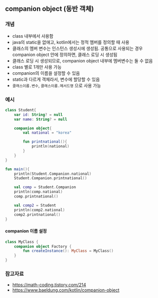 ## companion object (동반 객체)

### 개념

- class 내부에서 사용함
- java의 static을 없애고, kotlin에서는 정적 멤버를 정의할 때 사용
- 클래스의 멤버 변수는 인스턴스 생성시에 생성됨. 공통으로 사용되는 경우 companion object 안에 정의하면, 클래스 로딩 시 생성됨
- 클래스 로딩 시 생성되므로, companion object 내부에 멤버변수는 둘 수 없음
- class 별로 1개만 사용 가능
- companion의 이름을 설정할 수 있음
- static과 다르게 객체라서, 변수에 할당할 수 있음
- `클래스이름.변수`, `클래스이름.메서드명` 으로 사용 가능

### 예시

```kt
class Student{
    var id: String? = null
    var name: String? = null

    companion object{
        val national = "korea"

        fun printnational(){
            println(national)
        }
    }
}

fun main(){
    println(Student.Companion.national)
    Student.Companion.printnational()

    val comp = Student.Companion
    println(comp.national)
    comp.printnational()

    val comp2 = Student
    println(comp2.national)
    comp2.printnational()
}
```

#### companion 이름 설정

```kt
class MyClass {
    companion object Factory {
        fun createInstance(): MyClass = MyClass()
    }
}
```

### 참고자료

- https://math-coding.tistory.com/214
- https://www.baeldung.com/kotlin/companion-object

